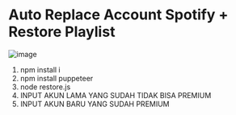 # Auto Replace Account Spotify + Restore Playlist
![image](https://user-images.githubusercontent.com/91462302/220393866-60c4d39c-6620-4409-98c0-788d9d717810.png)

1. npm install i
2. npm install puppeteer
3. node restore.js
4. INPUT AKUN LAMA YANG SUDAH TIDAK BISA PREMIUM
5. INPUT AKUN BARU YANG SUDAH PREMIUM
